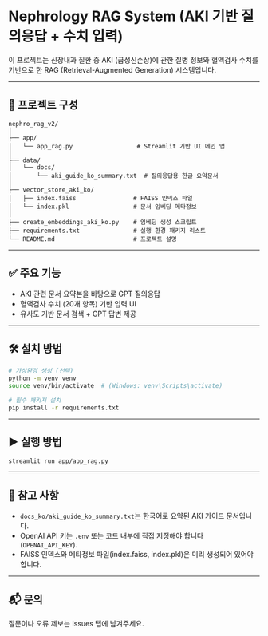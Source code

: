 # Nephrology RAG System (AKI 기반 질의응답 + 수치 입력)

이 프로젝트는 신장내과 질환 중 AKI (급성신손상)에 관한 질병 정보와 혈액검사 수치를 기반으로 한 RAG (Retrieval-Augmented Generation) 시스템입니다.

---

## 📁 프로젝트 구성

```
nephro_rag_v2/
│
├── app/
│   └── app_rag.py                  # Streamlit 기반 UI 메인 앱
│
├── data/
│   └── docs/
│       └── aki_guide_ko_summary.txt  # 질의응답용 한글 요약문서
│
├── vector_store_aki_ko/
│   ├── index.faiss                # FAISS 인덱스 파일
│   └── index.pkl                  # 문서 임베딩 메타정보
│
├── create_embeddings_aki_ko.py    # 임베딩 생성 스크립트
├── requirements.txt               # 실행 환경 패키지 리스트
└── README.md                      # 프로젝트 설명
```

---

## ✅ 주요 기능

- AKI 관련 문서 요약본을 바탕으로 GPT 질의응답
- 혈액검사 수치 (20개 항목) 기반 입력 UI
- 유사도 기반 문서 검색 + GPT 답변 제공

---

## 🛠 설치 방법

```bash
# 가상환경 생성 (선택)
python -m venv venv
source venv/bin/activate  # (Windows: venv\Scripts\activate)

# 필수 패키지 설치
pip install -r requirements.txt
```

---

## ▶️ 실행 방법

```bash
streamlit run app/app_rag.py
```

---

## 📌 참고 사항

- `docs_ko/aki_guide_ko_summary.txt`는 한국어로 요약된 AKI 가이드 문서입니다.
- OpenAI API 키는 `.env` 또는 코드 내부에 직접 지정해야 합니다 (`OPENAI_API_KEY`).
- FAISS 인덱스와 메타정보 파일(index.faiss, index.pkl)은 미리 생성되어 있어야 합니다.

---

## 📬 문의

질문이나 오류 제보는 Issues 탭에 남겨주세요.